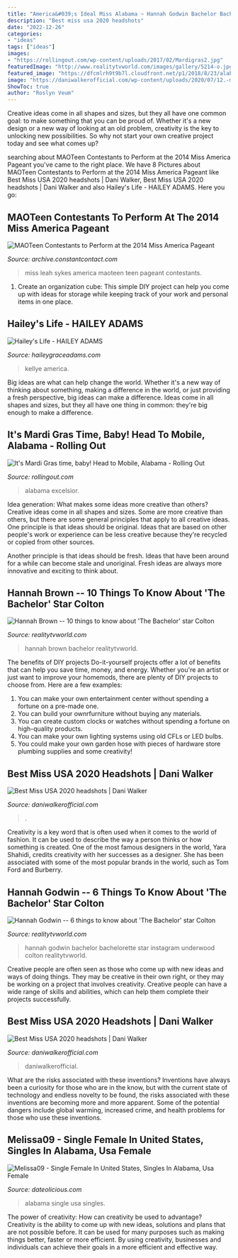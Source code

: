 ```yaml
---
title: "America&#039;s Ideal Miss Alabama ~ Hannah Godwin Bachelor Bachelorette Star Instagram Underwood Colton Realitytvworld"
description: "Best miss usa 2020 headshots"
date: "2022-12-26"
categories:
- "ideas"
tags: ["ideas"]
images:
- "https://rollingout.com/wp-content/uploads/2017/02/Mardigras2.jpg"
featuredImage: "http://www.realitytvworld.com/images/gallery/5214-o.jpg"
featured_image: "https://dfcmlrh9t9b7l.cloudfront.net/p1/2018/8/23/alabama/b38bb4b9a1f93fab.jpg"
image: "https://daniwalkerofficial.com/wp-content/uploads/2020/07/12.-miss-usa-2020-best-headshots-dani-walker-NewHampshire_USA2020_Web_Headshot.jpg"
ShowToc: true
author: "Roslyn Veum"
---
```



Creative ideas come in all shapes and sizes, but they all have one common goal: to make something that you can be proud of. Whether it's a new design or a new way of looking at an old problem, creativity is the key to unlocking new possibilities. So why not start your own creative project today and see what comes up?

	

		
searching about MAOTeen Contestants to Perform at the 2014 Miss America Pageant you've came to the right place. We have 8 Pictures about MAOTeen Contestants to Perform at the 2014 Miss America Pageant like Best Miss USA 2020 headshots | Dani Walker, Best Miss USA 2020 headshots | Dani Walker and also Hailey&#039;s Life - HAILEY ADAMS. Here you go:
		
    
## MAOTeen Contestants To Perform At The 2014 Miss America Pageant

<img loading=lazy src="http://ih.constantcontact.com/fs185/1103429962985/img/550.jpg?a=1114682816031" onerror="this.onerror=null;this.src='https://tse1.mm.bing.net/th?id=OIP.g8aV-tQ3stIOn0SQy-sE1QHaKX&amp;pid=15.1';" alt="MAOTeen Contestants to Perform at the 2014 Miss America Pageant">

_Source: archive.constantcontact.com_

>miss leah sykes america maoteen teen pageant contestants. 

	

1. Create an organization cube: This simple DIY project can help you come up with ideas for storage while keeping track of your work and personal items in one place.

    
## Hailey&#039;s Life - HAILEY ADAMS

<img loading=lazy src="https://www.haileygraceadams.com/uploads/1/3/0/1/130110711/editor/p63.png?1623289827" onerror="this.onerror=null;this.src='https://tse3.mm.bing.net/th?id=OIP.PeqO27mNklc1NBaVYwR0pAAAAA&amp;pid=15.1';" alt="Hailey&#039;s Life - HAILEY ADAMS">

_Source: haileygraceadams.com_

>kellye america. 

	

Big ideas are what can help change the world. Whether it's a new way of thinking about something, making a difference in the world, or just providing a fresh perspective, big ideas can make a difference. Ideas come in all shapes and sizes, but they all have one thing in common: they're big enough to make a difference.

    
## It&#039;s Mardi Gras Time, Baby! Head To Mobile, Alabama - Rolling Out

<img loading=lazy src="https://rollingout.com/wp-content/uploads/2017/02/Mardigras2.jpg" onerror="this.onerror=null;this.src='https://tse2.mm.bing.net/th?id=OIP.I6qoVYsWOr6P5jMPtAl5VQHaE7&amp;pid=15.1';" alt="It&#039;s Mardi Gras time, baby! Head to Mobile, Alabama - Rolling Out">

_Source: rollingout.com_

>alabama excelsior. 

	

Idea generation: What makes some ideas more creative than others?
Creative ideas come in all shapes and sizes. Some are more creative than others, but there are some general principles that apply to all creative ideas.
One principle is that ideas should be original. Ideas that are based on other people's work or experience can be less creative because they're recycled or copied from other sources.

Another principle is that ideas should be fresh. Ideas that have been around for a while can become stale and unoriginal. Fresh ideas are always more innovative and exciting to think about.

    
## Hannah Brown -- 10 Things To Know About &#039;The Bachelor&#039; Star Colton

<img loading=lazy src="http://www.realitytvworld.com/images/gallery/5214-o.jpg" onerror="this.onerror=null;this.src='https://tse2.mm.bing.net/th?id=OIP.T1oXqOsV9GNv4scxzRW3VQHaHa&amp;pid=15.1';" alt="Hannah Brown -- 10 things to know about &#039;The Bachelor&#039; star Colton">

_Source: realitytvworld.com_

>hannah brown bachelor realitytvworld. 

	

The benefits of DIY projects
Do-it-yourself projects offer a lot of benefits that can help you save time, money, and energy. Whether you're an artist or just want to improve your homemods, there are plenty of DIY projects to choose from. Here are a few examples: 
1. You can make your own entertainment center without spending a fortune on a pre-made one. 
2. You can build your ownrfurniture without buying any materials. 
3. You can create custom clocks or watches without spending a fortune on high-quality products. 
4. You can make your own lighting systems using old CFLs or LED bulbs. 
5. You could make your own garden hose with pieces of hardware store plumbing supplies and some creativity!

    
## Best Miss USA 2020 Headshots | Dani Walker

<img loading=lazy src="https://daniwalkerofficial.com/wp-content/uploads/2020/07/7.-miss-usa-2020-best-headshots-dani-walker-California_USA2020_Web_Headshot.jpg" onerror="this.onerror=null;this.src='https://tse1.mm.bing.net/th?id=OIP.rDv0KlDdeRLQ7_EibXp85AHaLH&amp;pid=15.1';" alt="Best Miss USA 2020 headshots | Dani Walker">

_Source: daniwalkerofficial.com_

>. 

	

Creativity is a key word that is often used when it comes to the world of fashion. It can be used to describe the way a person thinks or how something is created. One of the most famous designers in the world, Yara Shahidi, credits creativity with her successes as a designer. She has been associated with some of the most popular brands in the world, such as Tom Ford and Burberry.

    
## Hannah Godwin -- 6 Things To Know About &#039;The Bachelor&#039; Star Colton

<img loading=lazy src="http://www.realitytvworld.com/images/gallery/4814-o.jpg" onerror="this.onerror=null;this.src='https://tse4.mm.bing.net/th?id=OIP.-4r1UF2DPcxOb0E4fJ2ZhQHaJC&amp;pid=15.1';" alt="Hannah Godwin -- 6 things to know about &#039;The Bachelor&#039; star Colton">

_Source: realitytvworld.com_

>hannah godwin bachelor bachelorette star instagram underwood colton realitytvworld. 

	

Creative people are often seen as those who come up with new ideas and ways of doing things. They may be creative in their own right, or they may be working on a project that involves creativity. Creative people can have a wide range of skills and abilities, which can help them complete their projects successfully.

    
## Best Miss USA 2020 Headshots | Dani Walker

<img loading=lazy src="https://daniwalkerofficial.com/wp-content/uploads/2020/07/12.-miss-usa-2020-best-headshots-dani-walker-NewHampshire_USA2020_Web_Headshot.jpg" onerror="this.onerror=null;this.src='https://tse4.mm.bing.net/th?id=OIP.uRy3vYO12g15gBS2kdICUQHaLH&amp;pid=15.1';" alt="Best Miss USA 2020 headshots | Dani Walker">

_Source: daniwalkerofficial.com_

>daniwalkerofficial. 

	

What are the risks associated with these inventions?
Inventions have always been a curiosity for those who are in the know, but with the current state of technology and endless novelty to be found, the risks associated with these inventions are becoming more and more apparent. Some of the potential dangers include global warming, increased crime, and health problems for those who use these inventions.

    
## Melissa09 - Single Female In United States, Singles In Alabama, Usa Female

<img loading=lazy src="https://dfcmlrh9t9b7l.cloudfront.net/p1/2018/8/23/alabama/b38bb4b9a1f93fab.jpg" onerror="this.onerror=null;this.src='https://tse3.mm.bing.net/th?id=OIP.ixJoQ-x4rl8JEuwgNyw5OwAAAA&amp;pid=15.1';" alt="Melissa09 - Single Female In United States, Singles In Alabama, Usa Female">

_Source: dateolicious.com_

>alabama single usa singles. 

	

The power of creativity: How can creativity be used to advantage?
Creativity is the ability to come up with new ideas, solutions and plans that are not possible before. It can be used for many purposes such as making things better, faster or more efficient. By using creativity, businesses and individuals can achieve their goals in a more efficient and effective way.

